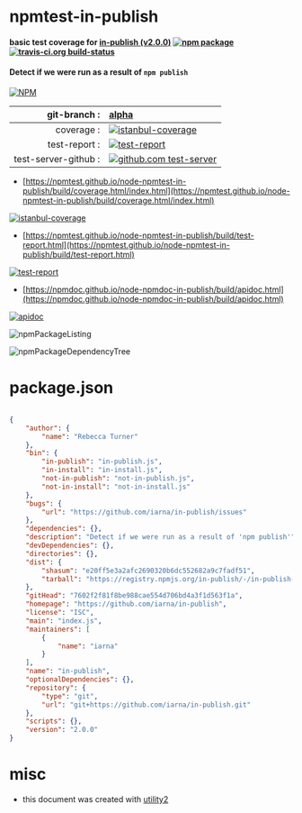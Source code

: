 # npmtest-in-publish

#### basic test coverage for  [in-publish (v2.0.0)](https://github.com/iarna/in-publish)  [![npm package](https://img.shields.io/npm/v/npmtest-in-publish.svg?style=flat-square)](https://www.npmjs.org/package/npmtest-in-publish) [![travis-ci.org build-status](https://api.travis-ci.org/npmtest/node-npmtest-in-publish.svg)](https://travis-ci.org/npmtest/node-npmtest-in-publish)

#### Detect if we were run as a result of `npm publish`

[![NPM](https://nodei.co/npm/in-publish.png?downloads=true&downloadRank=true&stars=true)](https://www.npmjs.com/package/in-publish)

| git-branch : | [alpha](https://github.com/npmtest/node-npmtest-in-publish/tree/alpha)|
|--:|:--|
| coverage : | [![istanbul-coverage](https://npmtest.github.io/node-npmtest-in-publish/build/coverage.badge.svg)](https://npmtest.github.io/node-npmtest-in-publish/build/coverage.html/index.html)|
| test-report : | [![test-report](https://npmtest.github.io/node-npmtest-in-publish/build/test-report.badge.svg)](https://npmtest.github.io/node-npmtest-in-publish/build/test-report.html)|
| test-server-github : | [![github.com test-server](https://npmtest.github.io/node-npmtest-in-publish/GitHub-Mark-32px.png)](https://npmtest.github.io/node-npmtest-in-publish/build/app/index.html) | | build-artifacts : | [![build-artifacts](https://npmtest.github.io/node-npmtest-in-publish/glyphicons_144_folder_open.png)](https://github.com/npmtest/node-npmtest-in-publish/tree/gh-pages/build)|

- [https://npmtest.github.io/node-npmtest-in-publish/build/coverage.html/index.html](https://npmtest.github.io/node-npmtest-in-publish/build/coverage.html/index.html)

[![istanbul-coverage](https://npmtest.github.io/node-npmtest-in-publish/build/screenCapture.buildCi.browser.%252Ftmp%252Fbuild%252Fcoverage.lib.html.png)](https://npmtest.github.io/node-npmtest-in-publish/build/coverage.html/index.html)

- [https://npmtest.github.io/node-npmtest-in-publish/build/test-report.html](https://npmtest.github.io/node-npmtest-in-publish/build/test-report.html)

[![test-report](https://npmtest.github.io/node-npmtest-in-publish/build/screenCapture.buildCi.browser.%252Ftmp%252Fbuild%252Ftest-report.html.png)](https://npmtest.github.io/node-npmtest-in-publish/build/test-report.html)

- [https://npmdoc.github.io/node-npmdoc-in-publish/build/apidoc.html](https://npmdoc.github.io/node-npmdoc-in-publish/build/apidoc.html)

[![apidoc](https://npmdoc.github.io/node-npmdoc-in-publish/build/screenCapture.buildCi.browser.%252Ftmp%252Fbuild%252Fapidoc.html.png)](https://npmdoc.github.io/node-npmdoc-in-publish/build/apidoc.html)

![npmPackageListing](https://npmtest.github.io/node-npmtest-in-publish/build/screenCapture.npmPackageListing.svg)

![npmPackageDependencyTree](https://npmtest.github.io/node-npmtest-in-publish/build/screenCapture.npmPackageDependencyTree.svg)



# package.json

```json

{
    "author": {
        "name": "Rebecca Turner"
    },
    "bin": {
        "in-publish": "in-publish.js",
        "in-install": "in-install.js",
        "not-in-publish": "not-in-publish.js",
        "not-in-install": "not-in-install.js"
    },
    "bugs": {
        "url": "https://github.com/iarna/in-publish/issues"
    },
    "dependencies": {},
    "description": "Detect if we were run as a result of 'npm publish'",
    "devDependencies": {},
    "directories": {},
    "dist": {
        "shasum": "e20ff5e3a2afc2690320b6dc552682a9c7fadf51",
        "tarball": "https://registry.npmjs.org/in-publish/-/in-publish-2.0.0.tgz"
    },
    "gitHead": "7602f2f81f8be988cae554d706bd4a3f1d563f1a",
    "homepage": "https://github.com/iarna/in-publish",
    "license": "ISC",
    "main": "index.js",
    "maintainers": [
        {
            "name": "iarna"
        }
    ],
    "name": "in-publish",
    "optionalDependencies": {},
    "repository": {
        "type": "git",
        "url": "git+https://github.com/iarna/in-publish.git"
    },
    "scripts": {},
    "version": "2.0.0"
}
```



# misc
- this document was created with [utility2](https://github.com/kaizhu256/node-utility2)

